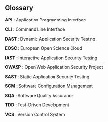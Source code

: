 ## Glossary

__API__
: Application Programming Interface

__CLI__
: Command Line Interface

__DAST__
: Dynamic Application Security Testing

__EOSC__
: European Open Science Cloud

__IAST__
: Interactive Application Security Testing

__OWASP__
: Open Web Application Security Project

__SAST__
: Static Application Security Testing

__SCM__
: Software Configuration Management

__SQA__
: Software Quality Assurance

__TDD__
: Test-Driven Development

__VCS__
: Version Control System
